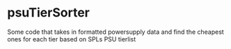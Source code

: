 # psuTierSorter
Some code that takes in formatted powersupply data and find the cheapest ones for each tier based on SPLs PSU tierlist
